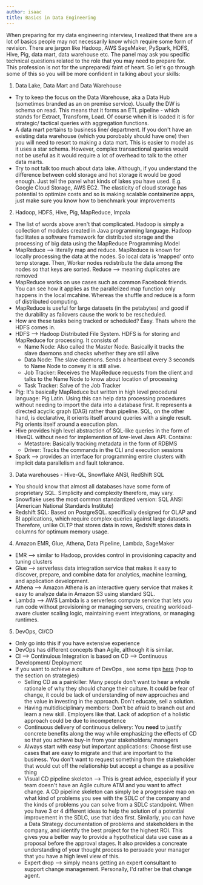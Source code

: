 ```yaml
---
author: isaac
title: Basics in Data Engineering
---
```


When preparing for my data engineering interview, I realized that there are a lot of basics people may not necessarily know which require some form of revision. There are jargon like Hadoop, AWS SageMaker, PySpark, HDFS, Hive, Pig, data mart, data warehouse etc. The panel may ask you specific technical questions related to the role that you may need to prepare for. This profession is not for the unprepared/ faint of heart. So let's go through some of this so you will be more confident in talking about your skills:

1) Data Lake, Data Mart and Data Warehouse

* Try to keep the focus on the Data Warehouse, aka a Data Hub (sometimes branded as an on premise service). Usually the DW is schema on read. This means that it forms an ETL pipeline - which stands for Extract, Transform, Load. Of course when it is loaded it is for strategic/ tactical queries with aggregation functions.
* A data mart pertains to business line/ department. If you don't have an existing data warehouse (which you porobably should have one) then you will need to resort to making a data mart. This is easier to model as it uses a star schema. However, complex transactional queries would not be useful as it would require a lot of overhead to talk to the other data marts.
* Try to not talk too much about data lake. Although, if you understand the difference between cold storage and hot storage it would be good enough. Just tell the panel what kinds of lakes you have used. E.g. Google Cloud Storage, AWS EC2. The elasticity of cloud storage has potential to optimize costs and so is making scalable containerize apps, just make sure you know how to benchmark your improvements

2) Hadoop, HDFS, Hive, Pig, MapReduce, Impala

* The list of words above aren't that complicated. Hadoop is simply a collection of modules created in Java programming language. Hadoop facilitates a software framework for distributed storage and the processing of big data using the MapReduce Programming Model
* MapReduce --> literally map and reduce. MapReduce is known for locally processing the data at the nodes. So local data is 'mapped' onto temp storage. Then, Worker nodes redistribute the data among the nodes so that keys are sorted. Reduce --> meaning duplicates are removed
* MapReduce works on use cases such as common Facebook friends. You can see how it applies as the parallelized map function only happens in the local mcahine. Whereas the shuffle and reduce is a form of distributed computing.
* MapReduce is useful for large datasets (in the petabytes) and good if the durability as failovers cause the work to be rescheduled.
* How are these tasks being tracked or scheduled? Easy. Thats where the HDFS comes in.
* HDFS --> Hadoop Distributed File System. HDFS is for storing and MapReduce for processing. It consists of
    * Name Node: Also called the Master Node. Basically it tracks the slave daemons and checks whether they are still alive
    * Data Node: The slave daemons. Sends a heartbeat every 3 seconds to Name Node to convey it is still alive.
    * Job Tracker: Receives the MapReduce requests from the client and talks to the Name Node to know about location of processing
    * Task Tracker: Salve of the Job Tracker
* Pig: It's basically MapReduce but written in high level procedural language: Pig Latin. Using this can help data processing procedures without needing to import the data into a database first. It represents a directed acyclic graph (DAG) rather than pipeline. SQL, on the other hand, is declarative, it orients itself around queries with a single result. Pig orients itself around a execution plan.
* Hive provides high level abstraction of SQL-like queries in the form of HiveQL without need for implemention of low-level Java API. Contains:
    * Metastore: Basically tracking metadata in the form of RDBMS
    * Driver: Tracks the commands in the CLI and execution sessions
* Spark --> provides an interface for programming entire clusters with implicit data parallelism and fault tolerance.

3) Data warehouses - Hive-QL, Snowflake ANSI, RedShift SQL

* You should know that almost all databases have some form of proprietary SQL. Simplicity and complexity therefore, may vary.
* Snowflake uses the most common standardized version: SQL ANSI (American National Standards Institute)
* Redshift SQL: Based on PostgreSQL. specifically designed for OLAP and BI applications, which require complex queries against large datasets. Therefore, unlike OLTP that stores data in rows, Redshift stores data in columns for optimum memory usage. 

4) Amazon EMR, Glue, Athena, Data Pipeline, Lambda, SageMaker

* EMR --> similar to Hadoop, provides control in provisioning capacity and tuning clusters
* Glue --> serverless data integration service that makes it easy to discover, prepare, and combine data for analytics, machine learning, and application development.
* Athena --> Amazon Athena is an interactive query service that makes it easy to analyze data in Amazon S3 using standard SQL. 
* Lambda --> AWS Lambda is a serverless compute service that lets you run code without provisioning or managing servers, creating workload-aware cluster scaling logic, maintaining event integrations, or managing runtimes.

5) DevOps, CI/CD

* Only go into this if you have extensive experience
* DevOps has different concepts than Agile, although it is similar.
* CI --> Continuious Integration is based on CD --> Continuous Development/ Deployment
* If you want to achieve a culture of DevOps , see some tips [here](https://en.wikipedia.org/wiki/Continuous_delivery) (hop to the section on strategies)
    * Selling CD as a painkiller: Many people don't want to hear a whole rationale of why they should change their culture. It could be fear of change, it could be lack of understanding of new approaches and the value in investing in the approach. Don't educate, sell a solution.
    * Having multidisciplinary members: Don't be afraid to branch out and learn a new skill. Employers like that. Lack of adoption of a holistic approach could be due to incompetence
    * Continuous delivery of continuous delivery: You **need** to justify concrete benefits along the way while emphasizing the effects of CD so that you achieve buy-in from your stakeholders/ managers
    * Always start with easy but important applications: Choose first use cases that are easy to migrate and that are important to the business. You don't want to request something from the stakeholder that would cut off the relationship but accept a change as a positive thing
    * Visual CD pipeline skeleton --> This is great advice, especially if your team doesn't have an Agile culture ATM and you want to affect change. A CD pipeline skeleton can simply be a progressive map on what kind of problems you see with the SDLC of the company and the kinds of problems you can solve from a SDLC standpoint. When you have 3 or 4 different ideas to help the solution of a potential improvement in the SDLC, use that idea first. Similarly, you can have a Data Strategy documentation of problems and stakeholders in the company, and identify the best project for the highest ROI. This gives you a better way to provide a hypothetical data use case as a proposal before the approval stages. It also provides a concreate understanding of your thought process to persuade your manager that you have a high level view of this.
    * Expert drop --> simply means getting an expert consultant to support change management. Personally, I'd rather be that change agent.